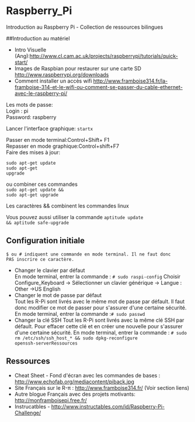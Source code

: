 # Raspberry_Pi

Introduction au Raspberry Pi - Collection de ressources bilingues

##Introduction au matériel

  * Intro Visuelle (Ang):http://www.cl.cam.ac.uk/projects/raspberrypi/tutorials/quick-start/
  * Images de Raspbian pour restaurer sur une carte SD http://www.raspberrypi.org/downloads
  * Comment installer un accès wifi http://www.framboise314.fr/la-framboise-314-et-le-wifi-ou-comment-se-passer-du-cable-ethernet-avec-le-raspberry-pi/			

Les mots de passe: <br>
Login : pi<br>
Password: raspberry<br>

Lancer l'interface graphique: <code>startx</code><br>

Passer en mode terminal:Control+Shift+ F1<br>
Repasser en mode graphique:Control+shift+F7<br>
Faire des mises à jour:

<code>sudo apt-get update</code> <br> <code>sudo apt-get upgrade</code>

ou combiner ces commandes <br><code>sudo apt-get update && sudo apt-get upgrade</code>

Les caractères && combinent les commandes linux

Vous pouvez aussi utiliser la commande <code>aptitude update && aptitude safe-upgrade</code> 



## Configuration initiale

<code>$ ou # indiquent une commande en mode terminal. Il ne faut donc PAS inscrire ce caractère.</code>
  * Changer le clavier par défaut	
En mode terminal, entrer la commande :
<code># sudo raspi-config</code>
Choisir Configure_Keyboard -> Sélectionner un clavier générique -> Langue : Other ->US English
  * Changer le mot de passe par défaut		
Tout les R-Pi sont livrés avec le même mot de passe par défault. Il faut donc modifier ce mot de passer pour s'assurer d'une certaine sécurité.					En mode terminal, entrer la commande :<code># sudo passwd</code>
  * Changer la clé SSH
Tout les R-Pi sont livrés avec la même clé SSH par défault. 
Pour effacer cette clé et en créer une nouvelle pour s'assurer d'une certaine sécurité.	En mode terminal, entrer la commande :
<code># sudo rm /etc/ssh/ssh_host_* && sudo dpkg-reconfigure openssh-serverRessources</code>

## Ressources
  * Cheat Sheet - Fond d'écran avec les commandes de bases : http://www.echofab.org/mediacontent/piback.jpg
  * Site Français sur le R-π : http://www.framboise314.fr/  (Voir section liens)
  * Autre blogue Français avec des projets motivants: http://monframboisepi.free.fr/	
  * Instrucatbles - http://www.instructables.com/id/Raspberry-Pi-Challenge/
